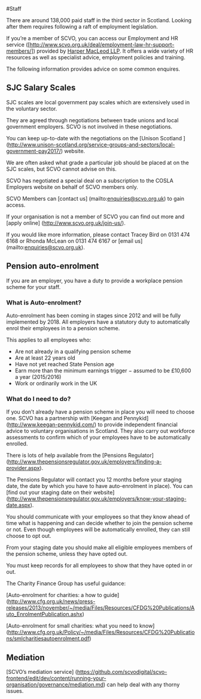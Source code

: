 #Staff

There are around 138,000 paid staff in the third sector in Scotland. Looking after them requires following a raft of employment legislation.

If you’re a member of SCVO, you can access our Employment and HR service ([http://www.scvo.org.uk/deal/employment-law-hr-support-members/]) provided by [Harper MacLeod LLP](https://www.harpermacleod.co.uk/). It offers a wide variety of HR resources as well as specialist advice, employment policies and training.

The following information provides advice on some common enquires.

## SJC Salary Scales

SJC scales are local government pay scales which are extensively used in the voluntary sector.

They are agreed through negotiations between trade unions and local government employers. SCVO is not involved in these negotiations.

You can keep up-to-date with the negotiations on the [Unison Scotland ] (http://www.unison-scotland.org/service-groups-and-sectors/local-government-pay2017/) website.

We are often asked what grade a particular job should be placed at on the SJC scales, but SCVO cannot advise on this.

SCVO has negotiated a special deal on a subscription to the COSLA Employers website on behalf of SCVO members only.

SCVO Members can [contact us] (mailto:enquiries@scvo.org.uk) to gain access.

If your organisation is not a member of SCVO you can find out more and [apply online] (http://www.scvo.org.uk/join-us/).

If you would like more information, please contact Tracey Bird on 0131 474 6168 or Rhonda McLean on 0131 474 6167 or [email us] (mailto:enquiries@scvo.org.uk).

## Pension auto-enrolment

If you are an employer, you have a duty to provide a workplace pension scheme for your staff. 

### What is Auto-enrolment?

Auto-enrolment has been coming in stages since 2012 and will be fully implemented by 2018. All employers have a statutory duty to automatically enrol their employees in to a pension scheme. 

This applies to all employees who:

* Are not already in a qualifying pension scheme
* Are at least 22 years old
* Have not yet reached State Pension age
* Earn more than the minimum earnings trigger − assumed to be £10,600 a year (2015/2016)
* Work or ordinarily work in the UK

### What do I need to do?

If you don’t already have a pension scheme in place you will need to choose one. SCVO has a partnership with [Keegan and Pennykid] (http://www.keegan-pennykid.com/) to provide independent financial advice to voluntary organisations in Scotland. They also carry out workforce assessments to confirm which of your employees have to be automatically enrolled. 

There is lots of help available from the [Pensions Regulator] (http://www.thepensionsregulator.gov.uk/employers/finding-a-provider.aspx).

The Pensions Regulator will contact you 12 months before your staging date, the date by which you have to have auto-enrolment in place). You can [find out your staging date on their website] (http://www.thepensionsregulator.gov.uk/employers/know-your-staging-date.aspx).

You should communicate with your employees so that they know ahead of time what is happening and can decide whether to join the pension scheme or not. Even though employees will be automatically enrolled, they can still choose to opt out.

From your staging date you should make all eligible employees members of the pension scheme, unless they have opted out.

You must keep records for all employees to show that they have opted in or out.

The Charity Finance Group has useful guidance:

[Auto-enrolment for charities: a how to guide] (http://www.cfg.org.uk/news/press-releases/2013/november/~/media/Files/Resources/CFDG%20Publications/Auto_EnrolmentPublication.ashx)

[Auto-enrolment for small charities: what you need to know] (http://www.cfg.org.uk/Policy/~/media/Files/Resources/CFDG%20Publications/smlcharitiesautoenrolment.pdf)

## Mediation

[SCVO’s mediation service] (https://github.com/scvodigital/scvo-frontend/edit/dev/content/running-your-organisation/governance/mediation.md) can help deal with any thorny issues.


